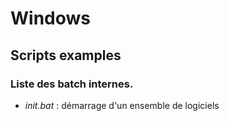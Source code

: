 Windows
======

Scripts examples
------


### Liste des batch internes.
- _init.bat_ : démarrage d'un ensemble de logiciels